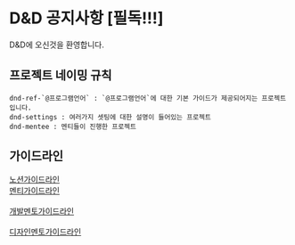 # D&amp;D 공지사항 [필독!!!]

D&D에 오신것을 환영합니다.

## 프로젝트 네이밍 규칙

    dnd-ref-`@프로그램언어` : `@프로그램언어`에 대한 기본 가이드가 제공되어지는 프로젝트입니다.
    dnd-settings : 여러가지 셋팅에 대한 설명이 들어있는 프로젝트
    dnd-mentee : 멘티들이 진행한 프로젝트

## 가이드라인

[노션가이드라인](https://www.notion.so/216654ba646f4f229fa380f06340448a)<br/>
[멘티가이드라인](https://www.notion.so/ac3c5a829de34150b6f8636308d58c53)<br/>  
[개발멘토가이드라인](https://www.notion.so/3374471b3aa84b8a8fa678b5a33bb1bb)<br/>  
[디자인멘토가이드라인](https://www.notion.so/eee634cf55634765993a4fbee75e9482)<br/>
